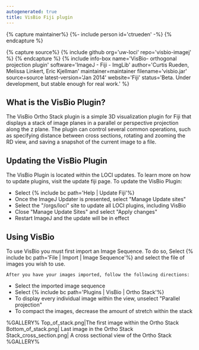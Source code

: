 ```yaml
---
autogenerated: true
title: VisBio Fiji plugin
---
```



{% capture maintainer%}
{%- include person id='ctrueden' -%}
{% endcapture %}

{% capture source%}
{% include github org='uw-loci' repo='visbio-imagej' %}
{% endcapture %}
{% include info-box name='VisBio- orthogonal projection plugin' software='ImageJ - Fiji - ImgLib' author='Curtis Rueden, Melissa Linkert, Eric Kjellman' maintainer=maintainer filename='visbio.jar' source=source latest-version='Jan 2014' website='Fiji' status='Beta. Under development, but stable enough for real work.' %}

## What is the VisBio Plugin?

The VisBio Ortho Stack plugin is a simple 3D visualization plugin for Fiji that displays a stack of image planes in a parallel or perspective projection along the z plane. The plugin can control several common operations, such as specifying distance between cross sections, rotating and zooming the RD view, and saving a snapshot of the current image to a file.

## Updating the VisBio Plugin

The VisBio Plugin is located within the LOCI updates. To learn more on how to update plugins, visit the update fiji page. To update the VisBio Plugin:

-   Select {% include bc path='Help | Update Fiji'%}
-   Once the ImageJ Updater is presented, select "Manage Update sites"
-   Select the "/orgs/loci" site to update all LOCI plugins, including VisBio
-   Close "Manage Update Sites" and select "Apply changes"
-   Restart ImageJ and the update will be in effect

## Using VisBio

To use VisBio you must first import an Image Sequence. To do so, Select {% include bc path='File | Import | Image Sequence'%} and select the file of images you wish to use.

`After you have your images imported, follow the following directions: `

-   Select the imported image sequence
-   Select {% include bc path='Plugins | VisBio | Ortho Stack'%}
-   To display every individual image within the view, unselect "Parallel projection"
-   To compact the images, decrease the amount of stretch within the stack

%GALLERY% Top\_of\_stack.png\|The first image within the Ortho Stack Bottom\_of\_stack.png\| Last image in the Ortho Stack Stack\_cross\_section.png\| A cross sectional view of the Ortho Stack %GALLERY%
